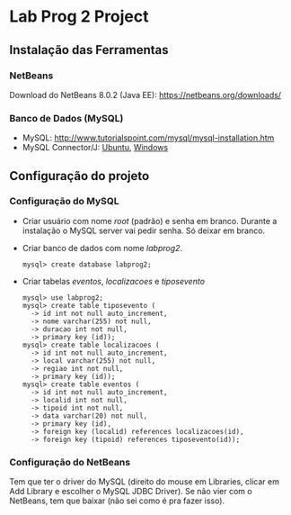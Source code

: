 # Lab Prog 2 Project

## Instalação das Ferramentas

### NetBeans

Download do NetBeans 8.0.2 (Java EE): https://netbeans.org/downloads/

### Banco de Dados (MySQL)

- MySQL: http://www.tutorialspoint.com/mysql/mysql-installation.htm
- MySQL Connector/J: [Ubuntu](https://help.ubuntu.com/community/JDBCAndMySQL),
  [Windows](https://dev.mysql.com/downloads/connector/j/)

## Configuração do projeto

### Configuração do MySQL

- Criar usuário com nome _root_ (padrão) e senha em branco.
  Durante a instalação o MySQL server vai pedir senha. Só deixar em branco.

- Criar banco de dados com nome _labprog2_.
  ```
  mysql> create database labprog2;
  ```

- Criar tabelas _eventos_, _localizacoes_ e _tiposevento_
  ```
  mysql> use labprog2;
  mysql> create table tiposevento (
    -> id int not null auto_increment,
    -> nome varchar(255) not null,
    -> duracao int not null,
    -> primary key (id));
  mysql> create table localizacoes (
    -> id int not null auto_increment,
    -> local varchar(255) not null,
    -> regiao int not null,
    -> primary key (id));
  mysql> create table eventos (
    -> id int not null auto_increment,
    -> localid int not null,
    -> tipoid int not null,
    -> data varchar(20) not null,
    -> primary key (id),
    -> foreign key (localid) references localizacoes(id),
    -> foreign key (tipoid) references tiposevento(id));
  ```

### Configuração do NetBeans

Tem que ter o driver do MySQL (direito do mouse em Libraries, clicar em
Add Library e escolher o MySQL JDBC Driver). Se não vier com o NetBeans,
tem que baixar (não sei como é pra fazer isso).
